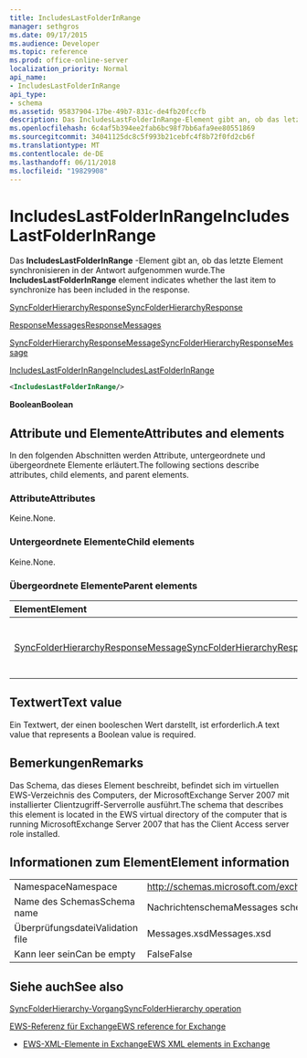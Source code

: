 ```yaml
---
title: IncludesLastFolderInRange
manager: sethgros
ms.date: 09/17/2015
ms.audience: Developer
ms.topic: reference
ms.prod: office-online-server
localization_priority: Normal
api_name:
- IncludesLastFolderInRange
api_type:
- schema
ms.assetid: 95837904-17be-49b7-831c-de4fb20fccfb
description: Das IncludesLastFolderInRange-Element gibt an, ob das letzte Element synchronisieren in der Antwort aufgenommen wurde.
ms.openlocfilehash: 6c4af5b394ee2fab6bc98f7bb6afa9ee80551869
ms.sourcegitcommit: 34041125dc8c5f993b21cebfc4f8b72f0fd2cb6f
ms.translationtype: MT
ms.contentlocale: de-DE
ms.lasthandoff: 06/11/2018
ms.locfileid: "19829908"
---
```

# <a name="includeslastfolderinrange"></a><span data-ttu-id="297f3-103">IncludesLastFolderInRange</span><span class="sxs-lookup"><span data-stu-id="297f3-103">IncludesLastFolderInRange</span></span>

<span data-ttu-id="297f3-104">Das **IncludesLastFolderInRange** -Element gibt an, ob das letzte Element synchronisieren in der Antwort aufgenommen wurde.</span><span class="sxs-lookup"><span data-stu-id="297f3-104">The **IncludesLastFolderInRange** element indicates whether the last item to synchronize has been included in the response.</span></span> 
  
[<span data-ttu-id="297f3-105">SyncFolderHierarchyResponse</span><span class="sxs-lookup"><span data-stu-id="297f3-105">SyncFolderHierarchyResponse</span></span>](syncfolderhierarchyresponse.md)
  
[<span data-ttu-id="297f3-106">ResponseMessages</span><span class="sxs-lookup"><span data-stu-id="297f3-106">ResponseMessages</span></span>](responsemessages.md)
  
[<span data-ttu-id="297f3-107">SyncFolderHierarchyResponseMessage</span><span class="sxs-lookup"><span data-stu-id="297f3-107">SyncFolderHierarchyResponseMessage</span></span>](syncfolderhierarchyresponsemessage.md)
  
[<span data-ttu-id="297f3-108">IncludesLastFolderInRange</span><span class="sxs-lookup"><span data-stu-id="297f3-108">IncludesLastFolderInRange</span></span>](includeslastfolderinrange.md)
  
```xml
<IncludesLastFolderInRange/>
```

 <span data-ttu-id="297f3-109">**Boolean**</span><span class="sxs-lookup"><span data-stu-id="297f3-109">**Boolean**</span></span>
## <a name="attributes-and-elements"></a><span data-ttu-id="297f3-110">Attribute und Elemente</span><span class="sxs-lookup"><span data-stu-id="297f3-110">Attributes and elements</span></span>

<span data-ttu-id="297f3-111">In den folgenden Abschnitten werden Attribute, untergeordnete und übergeordnete Elemente erläutert.</span><span class="sxs-lookup"><span data-stu-id="297f3-111">The following sections describe attributes, child elements, and parent elements.</span></span>
  
### <a name="attributes"></a><span data-ttu-id="297f3-112">Attribute</span><span class="sxs-lookup"><span data-stu-id="297f3-112">Attributes</span></span>

<span data-ttu-id="297f3-113">Keine.</span><span class="sxs-lookup"><span data-stu-id="297f3-113">None.</span></span>
  
### <a name="child-elements"></a><span data-ttu-id="297f3-114">Untergeordnete Elemente</span><span class="sxs-lookup"><span data-stu-id="297f3-114">Child elements</span></span>

<span data-ttu-id="297f3-115">Keine.</span><span class="sxs-lookup"><span data-stu-id="297f3-115">None.</span></span>
  
### <a name="parent-elements"></a><span data-ttu-id="297f3-116">Übergeordnete Elemente</span><span class="sxs-lookup"><span data-stu-id="297f3-116">Parent elements</span></span>

|<span data-ttu-id="297f3-117">**Element**</span><span class="sxs-lookup"><span data-stu-id="297f3-117">**Element**</span></span>|<span data-ttu-id="297f3-118">**Beschreibung**</span><span class="sxs-lookup"><span data-stu-id="297f3-118">**Description**</span></span>|
|:-----|:-----|
|[<span data-ttu-id="297f3-119">SyncFolderHierarchyResponseMessage</span><span class="sxs-lookup"><span data-stu-id="297f3-119">SyncFolderHierarchyResponseMessage</span></span>](syncfolderhierarchyresponsemessage.md) <br/> |<span data-ttu-id="297f3-120">Enthält den Status und das Ergebnis einer Anforderung SyncFolderHierarchy.</span><span class="sxs-lookup"><span data-stu-id="297f3-120">Contains the status and result of a SyncFolderHierarchy request.</span></span>  <br/> |
   
## <a name="text-value"></a><span data-ttu-id="297f3-121">Textwert</span><span class="sxs-lookup"><span data-stu-id="297f3-121">Text value</span></span>

<span data-ttu-id="297f3-122">Ein Textwert, der einen booleschen Wert darstellt, ist erforderlich.</span><span class="sxs-lookup"><span data-stu-id="297f3-122">A text value that represents a Boolean value is required.</span></span>
  
## <a name="remarks"></a><span data-ttu-id="297f3-123">Bemerkungen</span><span class="sxs-lookup"><span data-stu-id="297f3-123">Remarks</span></span>

<span data-ttu-id="297f3-124">Das Schema, das dieses Element beschreibt, befindet sich im virtuellen EWS-Verzeichnis des Computers, der MicrosoftExchange Server 2007 mit installierter Clientzugriff-Serverrolle ausführt.</span><span class="sxs-lookup"><span data-stu-id="297f3-124">The schema that describes this element is located in the EWS virtual directory of the computer that is running MicrosoftExchange Server 2007 that has the Client Access server role installed.</span></span>
  
## <a name="element-information"></a><span data-ttu-id="297f3-125">Informationen zum Element</span><span class="sxs-lookup"><span data-stu-id="297f3-125">Element information</span></span>

|||
|:-----|:-----|
|<span data-ttu-id="297f3-126">Namespace</span><span class="sxs-lookup"><span data-stu-id="297f3-126">Namespace</span></span>  <br/> |http://schemas.microsoft.com/exchange/services/2006/messages  <br/> |
|<span data-ttu-id="297f3-127">Name des Schemas</span><span class="sxs-lookup"><span data-stu-id="297f3-127">Schema name</span></span>  <br/> |<span data-ttu-id="297f3-128">Nachrichtenschema</span><span class="sxs-lookup"><span data-stu-id="297f3-128">Messages schema</span></span>  <br/> |
|<span data-ttu-id="297f3-129">Überprüfungsdatei</span><span class="sxs-lookup"><span data-stu-id="297f3-129">Validation file</span></span>  <br/> |<span data-ttu-id="297f3-130">Messages.xsd</span><span class="sxs-lookup"><span data-stu-id="297f3-130">Messages.xsd</span></span>  <br/> |
|<span data-ttu-id="297f3-131">Kann leer sein</span><span class="sxs-lookup"><span data-stu-id="297f3-131">Can be empty</span></span>  <br/> |<span data-ttu-id="297f3-132">False</span><span class="sxs-lookup"><span data-stu-id="297f3-132">False</span></span>  <br/> |
   
## <a name="see-also"></a><span data-ttu-id="297f3-133">Siehe auch</span><span class="sxs-lookup"><span data-stu-id="297f3-133">See also</span></span>



[<span data-ttu-id="297f3-134">SyncFolderHierarchy-Vorgang</span><span class="sxs-lookup"><span data-stu-id="297f3-134">SyncFolderHierarchy operation</span></span>](syncfolderhierarchy-operation.md)


[<span data-ttu-id="297f3-135">EWS-Referenz für Exchange</span><span class="sxs-lookup"><span data-stu-id="297f3-135">EWS reference for Exchange</span></span>](ews-reference-for-exchange.md)
  
- [<span data-ttu-id="297f3-136">EWS-XML-Elemente in Exchange</span><span class="sxs-lookup"><span data-stu-id="297f3-136">EWS XML elements in Exchange</span></span>](ews-xml-elements-in-exchange.md)

